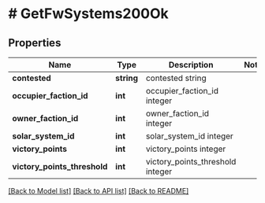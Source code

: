 # # GetFwSystems200Ok

## Properties

Name | Type | Description | Notes
------------ | ------------- | ------------- | -------------
**contested** | **string** | contested string |
**occupier_faction_id** | **int** | occupier_faction_id integer |
**owner_faction_id** | **int** | owner_faction_id integer |
**solar_system_id** | **int** | solar_system_id integer |
**victory_points** | **int** | victory_points integer |
**victory_points_threshold** | **int** | victory_points_threshold integer |

[[Back to Model list]](../../README.md#models) [[Back to API list]](../../README.md#endpoints) [[Back to README]](../../README.md)
